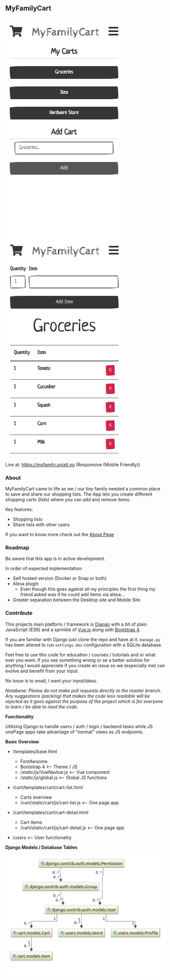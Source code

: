 <!--
Todo: 

Make Carts easier to spot / Color?
remove or arrows

 * IMPLEMENT YARN, get rid of CDNs!!!
 * Tests
 * remove all CDN
 * CI/CD Pipeline
 * After signing up auto login
 * Fix the empty state, https://emptystat.es/
 * Does not work without JS: https://kryogenix.org/code/browser/everyonehasjs.html
 * Delete warning vs trash function (trashed boleen)
 * Can add the same item to a list twice, which does not update the quantity but instead just adds it again
 * Adding -1 shows an error
 * no way to try the app without signing up
 * Adding "Home Screen" icons (Android / iOS)
-->

## MyFamilyCart

![Models](doc/cart-list.png)
![Models](doc/cart-items.png)


Live at: https://myfamily.unialt.no (Responsive (Mobile Friendly))
  
### About

MyFamilyCart came to life as we / our tiny family needed a common
place to save and share our shopping lists. The App lets you create different
shopping carts (lists) where you can add and remove items.  

Key features:
 * Shopping lists
 * Share lists with other users
  
If you want to know more check out the [About Page](https://myfamily.unialt.no/about)

### Roadmap
Be aware that this app is in active development.

In order of expected implementation:

* Self hosted version (Docker or Snap or both)
* Alexa plugin
  * Even though this goes against all my principles the first thing my friend 
  asked was if he could add items via alexa...
* Greater separation between the Desktop site and Mobile Site

### Contribute
This projects main platform / framework is [Django](https://www.djangoproject.com/) 
with a bit of plain JavaScript (ES6) and a sprinkle of [Vue.js](https://vuejs.org/) along with 
[Bootstrap 4](https://getbootstrap.com/).  
  
If you are familiar with Django just clone the repo and have at it. `manage.py` has been 
altered to run `settings.dev` configuration with a SQLite database.  
  
Feel free to use this code for education / courses / tutorials and or what ever you want. 
If you see something wrong or se a better solution for anything I would appreciate if you 
create an issue so we (especially me) can evolve and benefit from your input.  
  
No issue is to small, I want your input/ideas.

*Notabene: Please do not make pull requests directly to the master branch.  
Any suggestions (packing) that makes the code less readable will be rejected as it 
goes against the purpose of the project which is for everyone to learn / be able
to read the code.*


**Functionality**

Utilizing Django to handle users / auth / login / backend tasks while JS onePage
apps take advantage of "normal" views as JS endpoints. 

**Basic Overview**

* /templates/base.html
  * FontAwsome
  * Bootstrap 4 <-- Theme / JS
  * /static/js/VueNavbar.js <-- Vue component
  * /static/js/global.js <-- Global JS functions
  
 * /cart/templates/cart/cart-list.html
   * Carts overview
   * /cart/static/cart/js/cart-list.js <-- One page app
  
* /cart/templates/cart/cart-detail.html
   * Cart Items
   * /cart/static/cart/js/cart-detail.js <-- One page app
   
* /users <-- User functionality

**Django Models / Database Tables**  
  
![Models](doc/models.png)
  


